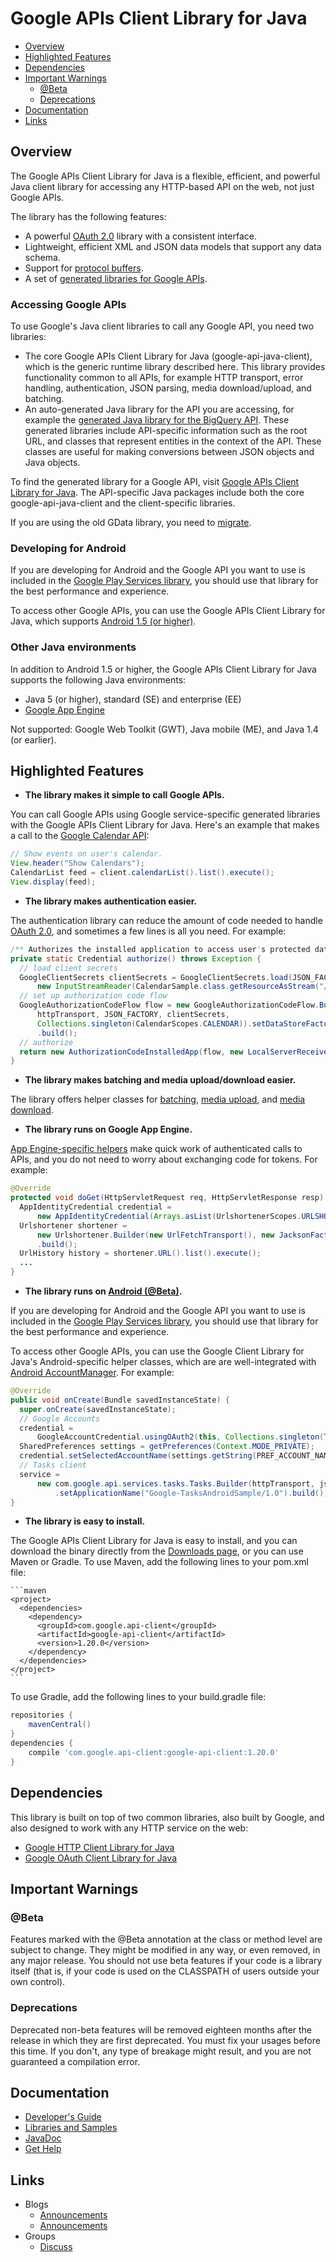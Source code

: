 # Google APIs Client Library for Java

- [Overview](#Overview)
- [Highlighted Features](#Highlighted_Features)
- [Dependencies](#Dependencies)
- [Important Warnings](#Beta)
  - [@Beta](#Beta)
  - [Deprecations](#Deprecations)
- [Documentation](#Documentation)
- [Links](#Links)

## <a name='Overview'>Overview<a/>

The Google APIs Client Library for Java is a flexible, efficient, and powerful Java client library for accessing any HTTP-based API on the web, not just Google APIs. 

The library has the following features:
 - A powerful [OAuth 2.0](https://developers.google.com/api-client-library/java/google-api-java-client/oauth2) library with a consistent interface.  
 - Lightweight, efficient XML and JSON data models that support any data schema.
 - Support for [protocol buffers](https://github.com/google/protobuf/).
 - A set of [generated libraries for Google APIs](https://developers.google.com/api-client-library/java/apis/). 

### Accessing Google APIs

To use Google's Java client libraries to call any Google API, you need two libraries:

 - The core Google APIs Client Library for Java (google-api-java-client), which is the generic runtime library described here. This library provides functionality common to all APIs, for example HTTP transport, error handling, authentication, JSON parsing, media download/upload, and batching. 
 - An auto-generated Java library for the API you are accessing, for example the [generated Java library for the BigQuery API](https://github.com/google/google-api-java-client-samples/tree/master/bigquery-appengine-sample/src/main/java/com/google/api/client/sample/bigquery/appengine/dashboard). These generated libraries include API-specific information such as the root URL, and classes that represent entities in the context of the API. These classes are useful for making conversions between JSON objects and Java objects.

To find the generated library for a Google API, visit [Google APIs Client Library for Java](https://developers.google.com/api-client-library/java/apis/). The API-specific Java packages include both the core google-api-java-client and the client-specific libraries. 

If you are using the old GData library, you need to
[migrate](https://github.com/google/gdata-java-client/blob/wiki/MigratingToGoogleApiJavaClient.md).

### Developing for Android

If you are developing for Android and the Google API you want to use is included in the [Google Play Services library](https://developer.android.com/google/play-services/index.html), you should use that library for the best performance and experience. 

To access other Google APIs, you can use the Google APIs Client Library for Java, which supports [Android 1.5 (or higher)](https://developers.google.com/api-client-library/java/google-api-java-client/android).

### Other Java environments

In addition to Android 1.5 or higher, the Google APIs Client Library for Java supports the following Java environments:
  - Java 5 (or higher), standard (SE) and enterprise (EE)
  - [Google App Engine](https://developers.google.com/api-client-library/java/google-api-java-client/app-engine)

Not supported: Google Web Toolkit (GWT), Java mobile (ME), and Java 1.4 (or earlier).

## <a name='Highlighted_Features'>Highlighted Features<a/>
- **The library makes it simple to call Google APIs.**

 You can call Google APIs using Google service-specific generated libraries with the Google APIs Client Library for Java. Here's an example that makes a call to the [Google Calendar API](https://developers.google.com/google-apps/calendar/): 

  ```java
  // Show events on user's calendar.
  View.header("Show Calendars");
  CalendarList feed = client.calendarList().list().execute();
  View.display(feed); 
  ```

- **The library makes authentication easier.**

 The authentication library can reduce the amount of code needed to handle [OAuth 2.0](https://developers.google.com/api-client-library/java/google-api-java-client/oauth2), and sometimes a few lines is all you need. For example:

  ```java
  /** Authorizes the installed application to access user's protected data. */
  private static Credential authorize() throws Exception {
    // load client secrets
    GoogleClientSecrets clientSecrets = GoogleClientSecrets.load(JSON_FACTORY,
        new InputStreamReader(CalendarSample.class.getResourceAsStream("/client_secrets.json")));
    // set up authorization code flow
    GoogleAuthorizationCodeFlow flow = new GoogleAuthorizationCodeFlow.Builder(
        httpTransport, JSON_FACTORY, clientSecrets,
        Collections.singleton(CalendarScopes.CALENDAR)).setDataStoreFactory(dataStoreFactory)
        .build();
    // authorize
    return new AuthorizationCodeInstalledApp(flow, new LocalServerReceiver()).authorize("user");
  } 
  ```
- **The library makes batching and media upload/download easier.**

 The library offers helper classes for [batching](https://developers.google.com/api-client-library/java/google-api-java-client/batch), [media upload](https://developers.google.com/api-client-library/java/google-api-java-client/media-upload), and [media download](https://developers.google.com/api-client-library/java/google-api-java-client/media-download).

- **The library runs on Google App Engine.**

 [App Engine-specific helpers](https://developers.google.com/api-client-library/java/google-api-java-client/app-engine) make quick work of authenticated calls to APIs, and you do not need to worry about exchanging code for tokens. For example:

  ```java
  @Override
  protected void doGet(HttpServletRequest req, HttpServletResponse resp) throws IOException {
    AppIdentityCredential credential =
        new AppIdentityCredential(Arrays.asList(UrlshortenerScopes.URLSHORTENER));
    Urlshortener shortener =
        new Urlshortener.Builder(new UrlFetchTransport(), new JacksonFactory(), credential)
        .build();
    UrlHistory history = shortener.URL().list().execute();
    ...
  } 
  ```

- **The library runs on [Android (@Beta)](#@Beta).**

 If you are developing for Android and the Google API you want to use is included in the [Google Play Services library](https://developer.android.com/google/play-services/index.html), you should use that library for the best performance and experience. 

 To access other Google APIs, you can use the Google Client Library for Java's Android-specific helper classes, which are are well-integrated with [Android AccountManager](http://developer.android.com/reference/android/accounts/AccountManager.html ). For example: 

  ```java
  @Override
  public void onCreate(Bundle savedInstanceState) {
    super.onCreate(savedInstanceState);
    // Google Accounts
    credential =
        GoogleAccountCredential.usingOAuth2(this, Collections.singleton(TasksScopes.TASKS));
    SharedPreferences settings = getPreferences(Context.MODE_PRIVATE);
    credential.setSelectedAccountName(settings.getString(PREF_ACCOUNT_NAME, null));
    // Tasks client
    service =
        new com.google.api.services.tasks.Tasks.Builder(httpTransport, jsonFactory, credential)
            .setApplicationName("Google-TasksAndroidSample/1.0").build();
  } 
  ```

- **The library is easy to install.**

 The Google APIs Client Library for Java is easy to install, and you can download the binary directly from the [Downloads page](https://developers.google.com/api-client-library/java/google-api-java-client/download), or you can use Maven or Gradle.
 To use Maven, add the following lines to your pom.xml file:

    ```maven
    <project>
      <dependencies>
        <dependency>
          <groupId>com.google.api-client</groupId>
          <artifactId>google-api-client</artifactId>
          <version>1.20.0</version>
        </dependency>
      </dependencies>
    </project> 
    ``` 

 To use Gradle, add the following lines to your build.gradle file:

  ```gradle
  repositories {
      mavenCentral()
  }
  dependencies {
      compile 'com.google.api-client:google-api-client:1.20.0'
  }
  ```

## <a name='Dependencies'>Dependencies<a/>
This library is built on top of two common libraries, also built by Google, and also designed to work with any HTTP service on the web: 
 * [Google HTTP Client Library for Java](https://github.com/google/google-http-java-client)
 * [Google OAuth Client Library for Java](https://github.com/google/google-oauth-java-client)

## <a name='Warnings'>Important Warnings<a/>

### <a name='Beta'>@Beta<a/>

Features marked with the @Beta annotation at the class or method level are subject to change. They might be modified in any way, or even removed, in any major release. You should not use beta features if your code is a library itself (that is, if your code is used on the CLASSPATH of users outside your own control).

### <a name='Deprecations'>Deprecations<a/>

Deprecated non-beta features will be removed eighteen months after the release in which they are first deprecated. You must fix your usages before this time. If you don't, any type of breakage might result, and you are not guaranteed a compilation error.

## <a name='Documentation'>Documentation<a/>
- [Developer's Guide](https://developers.google.com/api-client-library/java/google-api-java-client/dev-guide)
- [Libraries and Samples](https://developers.google.com/api-client-library/java/apis/)
- [JavaDoc](https://developers.google.com/api-client-library/java/google-api-java-client/reference/index)
- [Get Help](https://developers.google.com/api-client-library/java/google-api-java-client/support)

## <a name='Links'>Links<a/>
- Blogs
  - [Announcements](http://google-api-java-client.blogspot.com/)
  - [Announcements](http://googledevelopers.blogspot.com/)
- Groups
  - [Discuss](https://groups.google.com/forum/#!forum/google-api-java-client)
